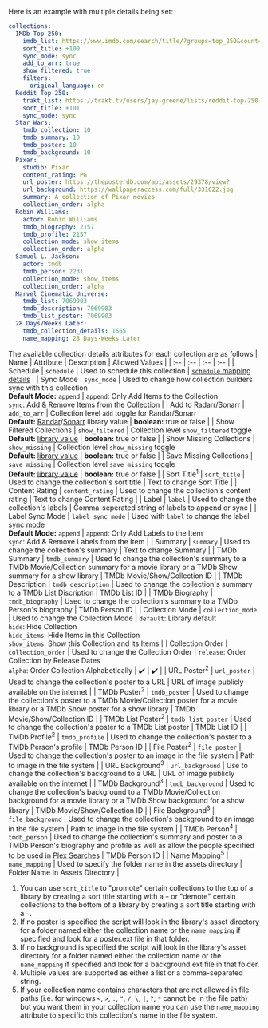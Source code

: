 Here is an example with multiple details being set:
```yaml
collections:
  IMDb Top 250:
    imdb_list: https://www.imdb.com/search/title/?groups=top_250&count=25
    sort_title: +100
    sync_mode: sync
    add_to_arr: true
    show_filtered: true
    filters:
      original_language: en
  Reddit Top 250:
    trakt_list: https://trakt.tv/users/jay-greene/lists/reddit-top-250-2019-edition
    sort_title: +101
    sync_mode: sync
  Star Wars:
    tmdb_collection: 10
    tmdb_summary: 10
    tmdb_poster: 10
    tmdb_background: 10
  Pixar:
    studio: Pixar
    content_rating: PG
    url_poster: https://theposterdb.com/api/assets/29378/view?
    url_background: https://wallpaperaccess.com/full/331622.jpg
    summary: A collection of Pixar movies
    collection_order: alpha
  Robin Williams:
    actor: Robin Williams
    tmdb_biography: 2157
    tmdb_profile: 2157
    collection_mode: show_items
    collection_order: alpha
  Samuel L. Jackson:
    actor: tmdb
    tmdb_person: 2231
    collection_mode: show_items
    collection_order: alpha
  Marvel Cinematic Universe:
    tmdb_list: 7069903
    tmdb_description: 7069903
    tmdb_list_poster: 7069903
  28 Days/Weeks Later:
    tmdb_collection_details: 1565
    name_mapping: 28 Days-Weeks Later
```

The available collection details attributes for each collection are as follows
| Name | Attribute | Description | Allowed Values |
| :-- | :-- | :-- | :-- |
| Schedule | `schedule` | Used to schedule this collection | [`schedule` mapping details](https://github.com/meisnate12/Plex-Meta-Manager/wiki/Schedule-Attribute) |
| Sync Mode | `sync_mode` | Used to change how collection builders sync with this collection<br>**Default Mode:** `append` | `append`: Only Add Items to the Collection<br>`sync`: Add & Remove Items from the Collection |
| Add to Radarr/Sonarr | `add_to_arr` | Collection level `add` toggle for Randar/Sonarr<br>**Default:** [Randar](https://github.com/meisnate12/Plex-Meta-Manager/wiki/Radarr-Attributes)/[Sonarr](https://github.com/meisnate12/Plex-Meta-Manager/wiki/Sonarr-Attributes) library value | **boolean:** true or false |
| Show Filtered Collections | `show_filtered` | Collection level `show_filtered` toggle<br>**Default:** [library value](https://github.com/meisnate12/Plex-Meta-Manager/wiki/Plex-Attributes) | **boolean:** true or false |
| Show Missing Collections | `show_missing` | Collection level `show_missing` toggle<br>**Default:** [library value](https://github.com/meisnate12/Plex-Meta-Manager/wiki/Plex-Attributes) | **boolean:** true or false |
| Save Missing Collections | `save_missing` | Collection level `save_missing` toggle<br>**Default:** [library value](https://github.com/meisnate12/Plex-Meta-Manager/wiki/Plex-Attributes) | **boolean:** true or false |
| Sort Title<sup>1</sup> | `sort_title` | Used to change the collection's sort title | Text to change Sort Title |
| Content Rating | `content_rating` | Used to change the collection's content rating | Text to change Content Rating |
| Label | `label` | Used to change the collection's labels | Comma-seperated string of labels to append or sync |
| Label Sync Mode | `label_sync_mode` | Used with `label` to change the label sync mode<br><strong>Default Mode:</strong> `append` | `append`: Only Add Labels to the Item<br>`sync`: Add & Remove Labels from the Item |
| Summary | `summary` | Used to change the collection's summary | Text to change Summary |
| TMDb Summary | `tmdb_summary` | Used to change the collection's summary to a TMDb Movie/Collection summary for a movie library or a TMDb Show summary for a show library  | TMDb Movie/Show/Collection ID |
| TMDb Description | `tmdb_description` | Used to change the collection's summary to a TMDb List Discription | TMDb List ID |
| TMDb Biography | `tmdb_biography` | Used to change the collection's summary to a TMDb Person's biography | TMDb Person ID |
| Collection Mode | `collection_mode` | Used to change the Collection Mode | `default`: Library default<br>`hide`: Hide Collection<br>`hide_items`: Hide Items in this Collection<br>`show_items`: Show this Collection and its Items |
| Collection Order | `collection_order` | Used to change the Collection Order | `release`: Order Collection by Release Dates<br>`alpha`: Order Collection Alphabetically | :heavy_check_mark: | :heavy_check_mark: |
| URL Poster<sup>2</sup> | `url_poster` | Used to change the collection's poster to a URL | URL of image publicly available on the internet |
| TMDb Poster<sup>2</sup> | `tmdb_poster` | Used to change the collection's poster to a TMDb Movie/Collection poster for a movie library or a TMDb Show poster for a show library | TMDb Movie/Show/Collection ID |
| TMDb List Poster<sup>2</sup> | `tmdb_list_poster` | Used to change the collection's poster to a TMDb List poster | TMDb List ID |
| TMDb Profile<sup>2</sup> | `tmdb_profile` | Used to change the collection's poster to a TMDb Person's profile | TMDb Person ID |
| File Poster<sup>2</sup> | `file_poster` | Used to change the collection's poster to an image in the file system | Path to image in the file system |
| URL Background<sup>3</sup> | `url_background` | Use to change the collection's background to a URL | URL of image publicly available on the internet |
| TMDb Background<sup>3</sup> | `tmdb_background` | Used to change the collection's background to a TMDb Movie/Collection background for a movie library or a TMDb Show background for a show library | TMDb Movie/Show/Collection ID |
| File Background<sup>3</sup> | `file_background` | Used to change the collection's background to an image in the file system | Path to image in the file system |
| TMDb Person<sup>4</sup> | `tmdb_person` | Used to change the collection's summary and poster to a TMDb Person's biography and profile as well as allow the people specified to be used in [Plex Searches](https://github.com/meisnate12/Plex-Meta-Manager/wiki/Plex-Builders#plex-search) | TMDb Person ID |
| Name Mapping<sup>5</sup> | `name_mapping` | Used to specify the folder name in the assets directory | Folder Name In Assets Directory |

1. You can use `sort_title` to "promote" certain collections to the top of a library by creating a sort title starting with a `+` or "demote" certain collections to the bottom of a library by creating a sort title starting with a `~`.
2. If no poster is specified the script will look in the library's asset directory for a folder named either the collection name or the `name_mapping` if specified and look for a poster.ext file in that folder.
3. If no background is specified the script will look in the library's asset directory for a folder named either the collection name or the `name_mapping` if specified and look for a background.ext file in that folder.
4. Multiple values are supported as either a list or a comma-separated string.
5. If your collection name contains characters that are not allowed in file paths (i.e. for windows `<`, `>`, `:`, `"`, `/`, `\`, `|`, `?`, `*` cannot be in the file path) but you want them in your collection name you can use the `name_mapping` attribute to specific this collection's name in the file system.
